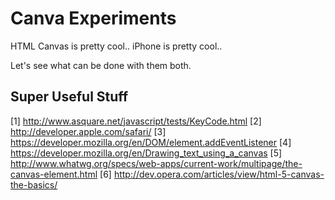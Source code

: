 # Canva Experiments

HTML Canvas is pretty cool..
iPhone is pretty cool..

Let's see what can be done with them both.

## Super Useful Stuff

[1] http://www.asquare.net/javascript/tests/KeyCode.html
[2] http://developer.apple.com/safari/
[3] https://developer.mozilla.org/en/DOM/element.addEventListener
[4] https://developer.mozilla.org/en/Drawing_text_using_a_canvas
[5] http://www.whatwg.org/specs/web-apps/current-work/multipage/the-canvas-element.html
[6] http://dev.opera.com/articles/view/html-5-canvas-the-basics/
